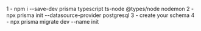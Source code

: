 1 - npm i --save-dev prisma typescript ts-node @types/node nodemon
2 - npx prisma init --datasource-provider postgresql
3 - create your schema
4 - npx prisma migrate dev --name init